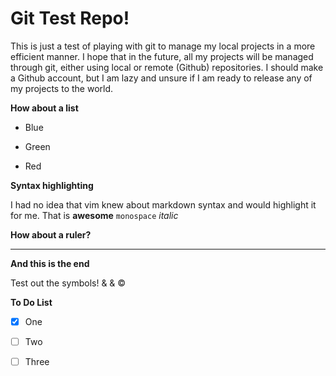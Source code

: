 # Git Test Repo!

This is just a test of playing with git to manage my local projects
in a more efficient manner. I hope that in the future, all my projects
will be managed through git, either using local or remote (Github) 
repositories. I should make a Github account, but I am lazy and unsure
if I am ready to release any of my projects to the world. 

**How about a list**

* Blue

* Green

* Red

**Syntax highlighting**

I had no idea that vim knew about markdown syntax and would highlight it 
for me. That is __awesome__ `monospace` *italic* 

**How about a ruler?**

*** 

**And this is the end**

Test out the symbols! 
&amp; &amp; &copy;

**To Do List**

- [x] One
- [ ] Two
- [ ] Three

